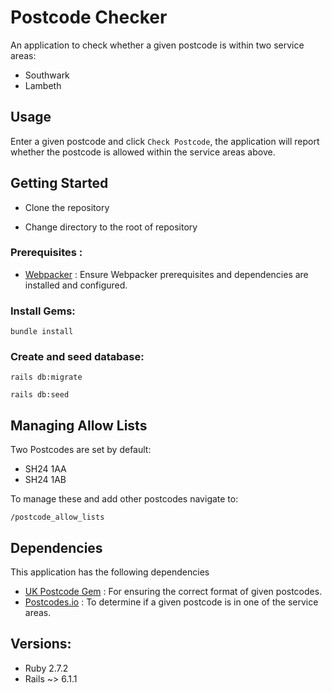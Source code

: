 # Postcode Checker
An application to check whether a given postcode is within two service areas:

- Southwark
- Lambeth

## Usage
Enter a given postcode and click `Check Postcode`, the application will report whether the postcode is allowed within the service areas above.

## Getting Started
 - Clone the repository

- Change directory to the root of repository

### Prerequisites :

- [Webpacker](https://github.com/rails/webpacker) : Ensure Webpacker prerequisites and dependencies are installed and configured.


### Install Gems:

`bundle install`

### Create and seed database:

`rails db:migrate`

`rails db:seed`

## Managing Allow Lists
Two Postcodes are set by default:

- SH24 1AA
- SH24 1AB

To manage these and add other postcodes navigate to:

`/postcode_allow_lists`

## Dependencies
This application has the following dependencies

- [UK Postcode Gem](https://github.com/threedaymonk/uk_postcode) : For ensuring the correct format of given postcodes.
- [Postcodes.io](https://postcodes.io) : To determine if a given postcode is in one of the service areas.


## Versions:

- Ruby 2.7.2
- Rails ~> 6.1.1
